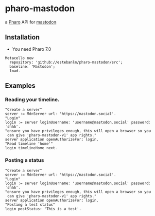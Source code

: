 # pharo-mastodon

a [Pharo](http://pharo.org) API for [mastodon](http://joinmastodon.org)

## Installation 
- You need Pharo 7.0

```Smalltalk
Metacello new 
  repository: 'github://estebanlm/pharo-mastodon/src';
  baseline: 'Mastodon';
  load.
```

## Examples

### Reading your timeline.

```Smalltalk
"Create a server"
server := MdnServer url: 'https://mastodon.social'.
"Login"
login := server loginUsername: 'username@mastodon.social' password: 'shhh'.
"ensure you have privileges enough, this will open a browser so you 
 can give 'pharo-mastodon-v1' app rights."
server application openAuthorizeFor: login.
"Read timeline 'home'"
login timelineHome next.
```

### Posting a status

```Smalltalk
"Create a server"
server := MdnServer url: 'https://mastodon.social'.
"Login"
login := server loginUsername: 'username@mastodon.social' password: 'shhh'.
"ensure you have privileges enough, this will open a browser so you 
 can give 'pharo-mastodon-v1' app rights."
server application openAuthorizeFor: login.
"Posting a test status"
login postStatus: 'This is a test'.
```
